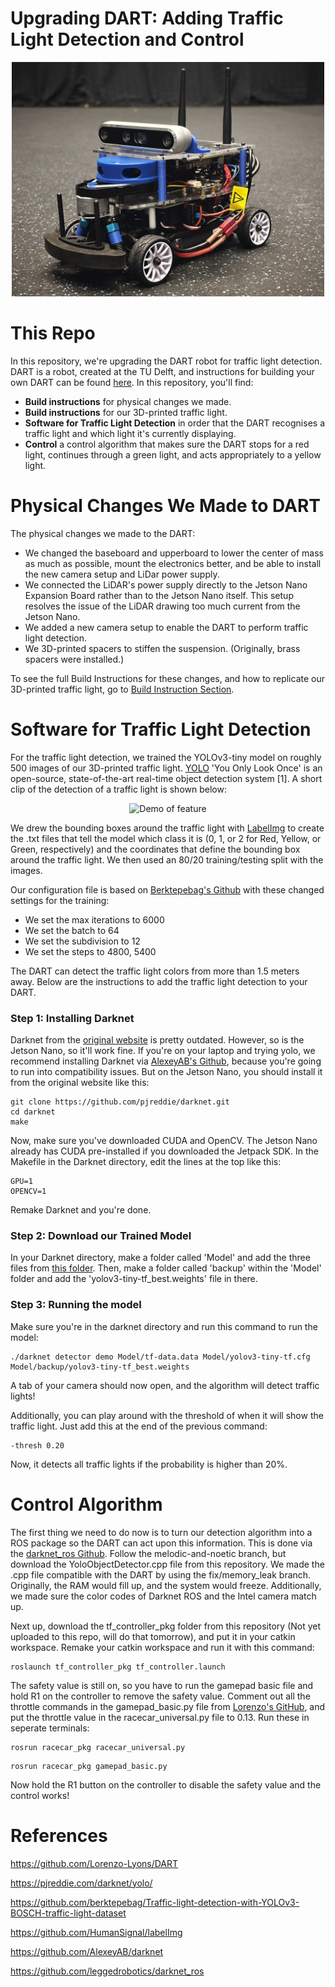 # Upgrading DART: Adding Traffic Light Detection and Control

<p align="center">
  <img src="images/Complete_DART2.0.jpg" width="500">
</p>

# This Repo
In this repository, we're upgrading the DART robot for traffic light detection. DART is a robot, created at the TU Delft, and instructions for building your own DART can be found [here](https://github.com/Lorenzo-Lyons/DART). In this repository, you'll find:
+ <b>Build instructions</b> for physical changes we made.
+ <b>Build instructions</b> for our 3D-printed traffic light.
+ <b>Software for Traffic Light Detection</b> in order that the DART recognises a traffic light and which light it's currently displaying.
+ <b>Control</b> a control algorithm that makes sure the DART stops for a red light, continues through a green light, and acts appropriately to a yellow light.

# Physical Changes We Made to DART
The physical changes we made to the DART:
+ We changed the baseboard and upperboard to lower the center of mass as much as possible, mount the electronics better, and be able to install the new camera setup and LiDar power supply.
+ We connected the LiDAR's power supply directly to the Jetson Nano Expansion Board rather than to the Jetson Nano itself. This setup resolves the issue of the LiDAR drawing too much current from the Jetson Nano.
+ We added a new camera setup to enable the DART to perform traffic light detection.
+ We 3D-printed spacers to stiffen the suspension. (Originally, brass spacers were installed.)

To see the full Build Instructions for these changes, and how to replicate our 3D-printed traffic light, go to [Build Instruction Section](https://github.com/Semthart28/DART-5/tree/main/Build%20Instructions).

# Software for Traffic Light Detection
For the traffic light detection, we trained the YOLOv3-tiny model on roughly 500 images of our 3D-printed traffic light. [YOLO](https://pjreddie.com/darknet/yolo/) 'You Only Look Once' is  an open-source, state-of-the-art real-time object detection system [1]. A short clip of the detection of a traffic light is shown below:

<p align="center">
  <img src="media/videov3.gif" alt="Demo of feature" />
</p>

We drew the bounding boxes around the traffic light with [LabelImg](https://github.com/HumanSignal/labelImg) to create the .txt files that tell the model which class it is (0, 1, or 2 for Red, Yellow, or Green, respectively) and the coordinates that define the bounding box around the traffic light. We then used an 80/20 training/testing split with the images.

Our configuration file is based on [Berktepebag's Github](https://github.com/berktepebag/Traffic-light-detection-with-YOLOv3-BOSCH-traffic-light-dataset) with these changed settings for the training:
+ We set the max iterations to 6000 
+ We set the batch to 64
+ We set the subdivision to 12
+ We set the steps to 4800, 5400

The DART can detect the traffic light colors from more than 1.5 meters away. Below are the instructions to add the traffic light detection to your DART.

### Step 1: Installing Darknet
Darknet from the [original website](https://pjreddie.com/darknet/) is pretty outdated. However, so is the Jetson Nano, so it'll work fine. If you're on your laptop and trying yolo, we recommend installing Darknet via [AlexeyAB's Github](https://github.com/AlexeyAB/darknet), because you're going to run into compatibility issues. But on the Jetson Nano, you should install it from the original website like this:
```
git clone https://github.com/pjreddie/darknet.git
cd darknet
make
```
Now, make sure you've downloaded CUDA and OpenCV. The Jetson Nano already has CUDA pre-installed if you downloaded the Jetpack SDK. In the Makefile in the Darknet directory, edit the lines at the top like this:
```
GPU=1
OPENCV=1
```
Remake Darknet and you're done.

### Step 2: Download our Trained Model
In your Darknet directory, make a folder called 'Model' and add the three files from [this folder](https://github.com/Semthart28/DART-5/tree/main/YOLO-model). Then, make a folder called 'backup' within the 'Model' folder and add the 'yolov3-tiny-tf_best.weights' file in there.

### Step 3: Running the model
Make sure you're in the darknet directory and run this command to run the model:
```
./darknet detector demo Model/tf-data.data Model/yolov3-tiny-tf.cfg Model/backup/yolov3-tiny-tf_best.weights
```
A tab of your camera should now open, and the algorithm will detect traffic lights!

Additionally, you can play around with the threshold of when it will show the traffic light. Just add this at the end of the previous command:

```
-thresh 0.20
```

Now, it detects all traffic lights if the probability is higher than 20%.

# Control Algorithm 
The first thing we need to do now is to turn our detection algorithm into a ROS package so the DART can act upon this information. This is done via the [darknet_ros Github](https://github.com/leggedrobotics/darknet_ros). Follow the melodic-and-noetic branch, but download the YoloObjectDetector.cpp file from this repository. We made the .cpp file compatible with the DART by using the fix/memory_leak branch. Originally, the RAM would fill up, and the system would freeze. Additionally, we made sure the color codes of Darknet ROS and the Intel camera match up. 

Next up, download the tf_controller_pkg folder from this repository (Not yet uploaded to this repo, will do that tomorrow), and put it in your catkin workspace. Remake your catkin workspace and run it with this command:

```
roslaunch tf_controller_pkg tf_controller.launch
```

The safety value is still on, so you have to run the gamepad basic file and hold R1 on the controller to remove the safety value. Comment out all the throttle commands in the gamepad_basic.py file from [Lorenzo's GitHub](https://github.com/Lorenzo-Lyons/DART), and put the throttle value in the racecar_universal.py file to 0.13. Run these in seperate terminals:

```
rosrun racecar_pkg racecar_universal.py
```

```
rosrun racecar_pkg gamepad_basic.py
```

Now hold the R1 button on the controller to disable the safety value and the control works!

# References
https://github.com/Lorenzo-Lyons/DART

https://pjreddie.com/darknet/yolo/

https://github.com/berktepebag/Traffic-light-detection-with-YOLOv3-BOSCH-traffic-light-dataset

https://github.com/HumanSignal/labelImg

https://github.com/AlexeyAB/darknet

https://github.com/leggedrobotics/darknet_ros

